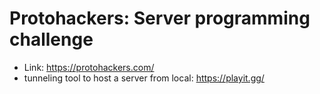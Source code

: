 # Protohackers: Server programming challenge

- Link: https://protohackers.com/
- tunneling tool to host a server from local: https://playit.gg/
